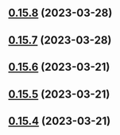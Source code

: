 ## [0.15.8](https://github.com/bcgov/nr-spar-backend/compare/v0.15.7...v0.15.8) (2023-03-28)



## [0.15.7](https://github.com/bcgov/nr-spar-backend/compare/v0.15.6...v0.15.7) (2023-03-28)



## [0.15.6](https://github.com/bcgov/nr-spar-backend/compare/v0.15.5...v0.15.6) (2023-03-21)



## [0.15.5](https://github.com/bcgov/nr-spar-backend/compare/v0.15.4...v0.15.5) (2023-03-21)



## [0.15.4](https://github.com/bcgov/nr-spar-backend/compare/v0.15.3...v0.15.4) (2023-03-21)



